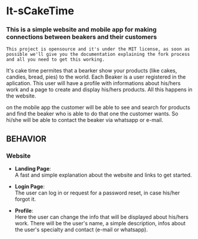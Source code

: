 # It-sCakeTime

### This is a simple website and mobile app for making connections between beakers and their customers

```This project is opensource and it's under the MIT license, as soon as possible we'll give you the documentation explaining the fork process and all you need to get this working.```

It's cake time permites that a bearker show your products (like cakes, candies, bread, pies) to the world. 
Each Beaker is a user registered in the aplication. This user will have a profile with informations about his/hers work and a page to create and display his/hers products. All this happens in the website.

on the mobile app the customer will be able to see and search for products and find the beaker who is able to do that one the customer wants. So hi/she will be able to contact the beaker via whatsapp or e-mail.

## BEHAVIOR

### Website

- <strong>Landing Page</strong>:<br />
  A fast and simple explanation about the website and links to get started.
  
- <strong>Login Page</strong>: <br />
  The user can log in or request for a password reset, in case his/her forgot it.
  
- <strong>Profile</strong>: <br />
  Here the user can change the info that will be displayed about his/hers work.
  There will be the user's name, a simple description, infos about the user's specialty and contact (e-mail or whatsapp).
